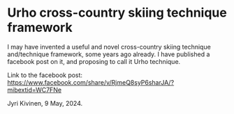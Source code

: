 # Urho cross-country skiing technique framework
I may have invented a useful and novel cross-country skiing technique and/technique framework, some years ago already.
I have published a facebook post on it, and proposing to call it Urho technique. 

Link to the facebook post: https://www.facebook.com/share/v/RjmeQ8syP6sharJA/?mibextid=WC7FNe

Jyri Kivinen, 9 May, 2024.
